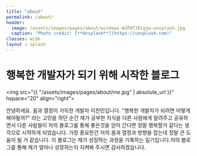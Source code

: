 ```yaml
---
title: "about"
permalink: /about/
header:
  image: /assets/images/pages/about/windows-WJPHTJEtgzw-unsplash.jpg 
  caption: "Photo credit: [**Unsplash**](https://unsplash.com)" 
classes: wide
layout : splash
---
```

# 행복한 개발자가 되기 위해 시작한 블로그

<img src="{{ "/assets/images/pages/about/me.jpg" | absolute_url }}"
hspace="20" align="right"> 

안녕하세요. 꿈과 열정이 가득한 개발자 이찬민입니다. "행복한 개발자가 되려면 어떻게 해야될까?" 라는 고민을 하던 순간 제가 공부한 지식을 다른 사람에게 알려주고 공유하면서 다른 사람들이 저의 블로그를 통해 좋은것을 얻어 간다면 정말 행복할거 같다는 생각으로 시작하게 되었습니다. 가장 중요한건 저의 꿈과 열정과 방향을 잡는데 정말 큰 도움이 될 거 같습니다. 이 블로그는 제가 성장하는 과정을 기록하는 일기입니다.저의 블로그를 통해 제가 얼마나 성장하는지 지켜봐 주시면 감사하겠습니다. 
